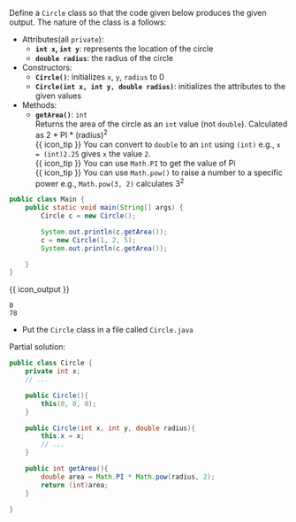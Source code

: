 <panel type="dark" header="###  <small><small>{{ icon_important }} [Key Exercise] define a `Circle` class</small></small>" expanded >
<question>

Define a `Circle` class so that the code given below produces the given output. The nature of the class is a follows:
* Attributes(all `private`):
  * **`int x`, `int y`**: represents the location of the circle
  * **`double radius`**: the radius of the circle
* Constructors:
  * **`Circle()`**: initializes `x`, `y`, `radius` to 0
  * **`Circle(int x, int y, double radius)`**: initializes the attributes to the given values
* Methods:
  * **`getArea()`**: `int`<br>
    Returns the area of the circle as an `int` value (not `double`). Calculated as <span class="text-monospace">2 * PI * (radius)<sup>2</sup></span><br>
    {{ icon_tip }} You can convert to `double` to an `int` using `(int)` e.g., `x = (int)2.25` gives `x` the value `2`.<br>
    {{ icon_tip }} You can use `Math.PI` to get the value of Pi<br>
    {{ icon_tip }} You can use `Math.pow()` to raise a number to a specific power e.g., `Math.pow(3, 2)` calculates 3<sup>2</sup>

```java
public class Main {
    public static void main(String[] args) {
        Circle c = new Circle();

        System.out.println(c.getArea());
        c = new Circle(1, 2, 5);
        System.out.println(c.getArea());

    }
}
```
{{ icon_output }}
```
0
78
```

<div slot="hint">

* Put the `Circle` class in a file called `Circle.java`

Partial solution:
```java
public class Circle {
    private int x;
    // ...

    public Circle(){
        this(0, 0, 0);
    }

    public Circle(int x, int y, double radius){
        this.x = x;
        // ...
    }

    public int getArea(){
        double area = Math.PI * Math.pow(radius, 2);
        return (int)area;
    }

}
```

</div>
</question>
</panel>
